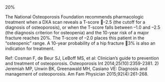 20%

The National Osteoporosis Foundation recommends pharmacologic treatment when a DXA scan reveals a T-score –2.5 (the cutoff for a diagnosis of osteoporosis), or when the T-score falls between –1.0 and –2.5 (the diagnosis criterion for osteopenia) and the 10-year risk of a major fracture reaches 20%. The T-score of –2.0 places this patient in the “osteopenic” range. A 10-year probability of a hip fracture 3% is also an indication for treatment.

Ref: Cosman F, de Beur SJ, LeBoff MS, et al: Clinician’s guide to prevention and treatment of osteoporosis. Osteoporosis Int 2014;25(10):2359-2381.  2) Jeremiah MP, Unwin BK, Greenawald MH, Casiano VE: Diagnosis and management of osteoporosis. Am Fam Physician 2015;92(4):261-268.
